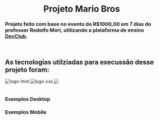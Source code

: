 <h1 align="center">Projeto Mario Bros</h1>

<h3>Projeto feito com base no evento do R$1000,00 em 7 dias do professor Rodolfo Mori, utilizando a plataforma de ensino <a href="https://rodolfomori.com.br/devclub/">DevClub</a>.</h3>
<br>

<h2>As tecnologias utilziadas para execussão desse projeto foram:</h2>
<img align="left" alt="logo-html" src="https://img.shields.io/badge/HTML5-E34F26?style=for-the-badge&logo=html5&logoColor=white">
<img align="left" alt="logo-css" src="https://img.shields.io/badge/CSS3-1572B6?style=for-the-badge&logo=css3&logoColor=white">
<img align="left" alto"logo-javascript" src="https://img.shields.io/badge/JavaScript-323330?style=for-the-badge&logo=javascript&logoColor=yellow">
<br>
<br>
<h3>Exemplos Desktop</h3>

<h3>Exemplos Mobile</h3>
